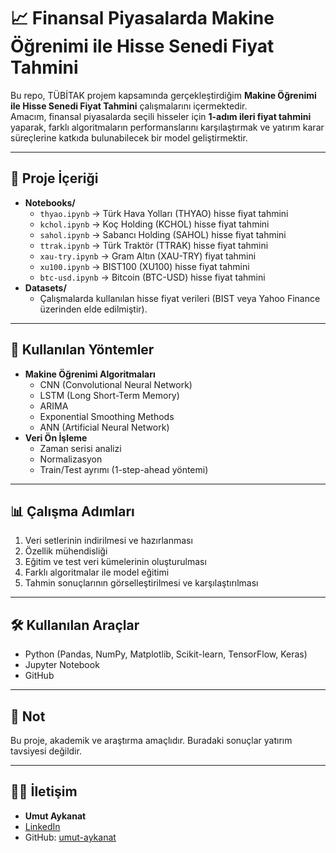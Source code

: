 # 📈 Finansal Piyasalarda Makine Öğrenimi ile Hisse Senedi Fiyat Tahmini  

Bu repo, TÜBİTAK projem kapsamında gerçekleştirdiğim **Makine Öğrenimi ile Hisse Senedi Fiyat Tahmini** çalışmalarını içermektedir.  
Amacım, finansal piyasalarda seçili hisseler için **1-adım ileri fiyat tahmini** yaparak, farklı algoritmaların performanslarını karşılaştırmak ve yatırım karar süreçlerine katkıda bulunabilecek bir model geliştirmektir.  

---

## 📂 Proje İçeriği  

- **Notebooks/**  
  - `thyao.ipynb` → Türk Hava Yolları (THYAO) hisse fiyat tahmini  
  - `kchol.ipynb` → Koç Holding (KCHOL) hisse fiyat tahmini  
  - `sahol.ipynb` → Sabancı Holding (SAHOL) hisse fiyat tahmini  
  - `ttrak.ipynb` → Türk Traktör (TTRAK) hisse fiyat tahmini  
  - `xau-try.ipynb` → Gram Altın (XAU-TRY)  fiyat tahmini  
  - `xu100.ipynb` → BIST100 (XU100) hisse fiyat tahmini  
  - `btc-usd.ipynb` → Bitcoin (BTC-USD) hisse fiyat tahmini  
- **Datasets/**  
  - Çalışmalarda kullanılan hisse fiyat verileri (BIST veya Yahoo Finance üzerinden elde edilmiştir).  

---

## 🔧 Kullanılan Yöntemler  

- **Makine Öğrenimi Algoritmaları**  
  - CNN (Convolutional Neural Network)  
  - LSTM (Long Short-Term Memory)  
  - ARIMA
  - Exponential Smoothing Methods
  - ANN (Artificial Neural Network)
- **Veri Ön İşleme**  
  - Zaman serisi analizi  
  - Normalizasyon  
  - Train/Test ayrımı (1-step-ahead yöntemi)  

---

## 📊 Çalışma Adımları  

1. Veri setlerinin indirilmesi ve hazırlanması  
2. Özellik mühendisliği
3. Eğitim ve test veri kümelerinin oluşturulması  
4. Farklı algoritmalar ile model eğitimi  
5. Tahmin sonuçlarının görselleştirilmesi ve karşılaştırılması  

---

## 🛠️ Kullanılan Araçlar  

- Python (Pandas, NumPy, Matplotlib, Scikit-learn, TensorFlow, Keras)  
- Jupyter Notebook  
- GitHub  

---

## 📌 Not  

Bu proje, akademik ve araştırma amaçlıdır. Buradaki sonuçlar yatırım tavsiyesi değildir.  

---

## 👨‍💻 İletişim  

- **Umut Aykanat**  
- [LinkedIn](https://www.linkedin.com/in/umut-aykanat-4aa95027a)  
- GitHub: [umut-aykanat](https://github.com/umut-aykanat)  
